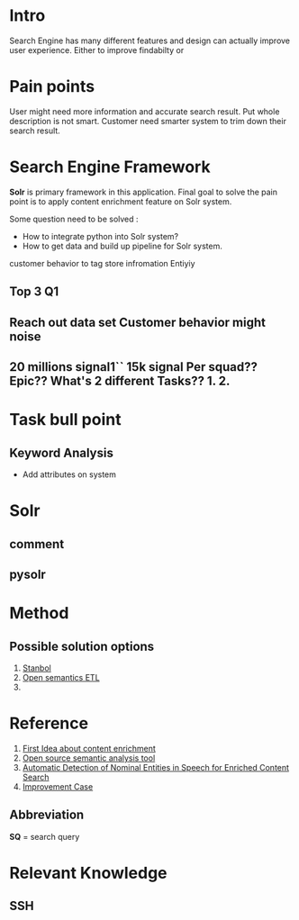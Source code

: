 
# Intro
Search Engine has many different features and design can actually improve user experience. Either to improve findabilty or 


# Pain points
User might need more information and accurate search result. Put whole description is not smart. Customer need smarter system to trim down their search result.
# Search Engine Framework
**Solr** is primary framework in this application. Final goal to solve the pain point is to apply content enrichment feature on Solr system. 

Some question need to be solved :
- How to integrate python into Solr system?
- How to get data and build up pipeline for Solr system.


customer behavior 
to tag 
store infromation
Entiyiy

Top 3
Q1
-------------------
Reach out data set 
Customer behavior might noise
-----------------------------
20 millions signal1``
15k signal
Per squad??
Epic??
What's 2 different Tasks??
1.
2.
----------------------
# Task bull point
## Keyword Analysis
- Add attributes on system

# Solr 
## comment
## pysolr

# Method
## Possible solution options

 1. [Stanbol](http://stanbol.apache.org/development/index.html#source_code)
 2. [Open semantics ETL](https://github.com/opensemanticsearch/open-semantic-etl)
 3. 

# Reference


 1. [First Idea about content enrichment](http://breakthroughanalysis.com/2012/01/25/smart-content-re-viewed-text-analytics-and-semantic-content-enrichment/)
 2. [Open source semantic analysis tool](https://opensemanticsearch.org/etl)
 3. [Automatic Detection of Nominal Entities in Speech for Enriched Content Search](file:///home/chester/Downloads/5862-29771-1-PB.pdf)
 4. [Improvement Case](https://www.iknow.us/projects/content-enrichment-and-search-enhancement)

## Abbreviation
**SQ** = search query

# Relevant Knowledge
## SSH

<!--stackedit_data:
eyJoaXN0b3J5IjpbLTE3NDYwOTI3MTYsLTEwOTcyNzc1ODksMT
M3OTc4NjI5LDEyMDI3MzI1NTQsNjE3NjU3MzQxLDE1NzQ5MDQ1
ODAsMTE2MTQwMjAwMiwtMTk5MjkwNTM1OSwtMTkyOTc1NDI1Ny
wxNTQ0MjIyNTczLC05MDg1OTMzNjMsOTgzMTc2OTg3LDU4NjM0
OTI2MCwtNzk4NTI1NjEzLDE1MDk2NzUwMzcsLTE0NzY4MDM3NT
gsLTE1MjQwMTYwMDBdfQ==
-->